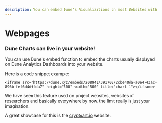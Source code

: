 ```yaml
---
description: You can embed Dune's Visualizations on most Websites with ease.
---
```


# Webpages

### Dune Charts can live in your website!

You can use Dune's embed function to embed the charts usually displayed on Dune Analytics Dashboards into your website.

Here is a code snippet example:

`<iframe src="https://dune.xyz/embeds/208941/391702/2cbe40da-a0e4-43ac-896b-fef6d4d9fda7" height="500" width="500" title="chart 1"></iframe>`

We have seen this feature used on project websites, websites of researchers and basically everywhere by now, the limit really is just your imagination.

A great showcase for this is the [cryptoart.io](https://cryptoart.io/data) website.





